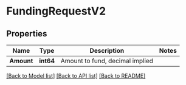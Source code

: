 # FundingRequestV2

## Properties

Name | Type | Description | Notes
------------ | ------------- | ------------- | -------------
**Amount** | **int64** | Amount to fund, decimal implied | 

[[Back to Model list]](../README.md#documentation-for-models) [[Back to API list]](../README.md#documentation-for-api-endpoints) [[Back to README]](../README.md)


